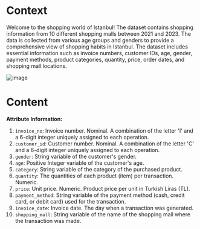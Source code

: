 # Context
Welcome to the shopping world of Istanbul! The dataset contains shopping information from 10 different shopping malls between 2021 and 2023. The data is collected from various age groups and genders to provide a comprehensive view of shopping habits in Istanbul. The dataset includes essential information such as invoice numbers, customer IDs, age, gender, payment methods, product categories, quantity, price, order dates, and shopping mall locations.

![image](https://github.com/MarkPhamm/Python-Istanbul-Shopping-Analysis/assets/99457952/d77ebccb-37ae-4ec9-ac1c-41366fe28152)

# Content
**Attribute Information:**

1. `invoice_no`: Invoice number. Nominal. A combination of the letter 'I' and a 6-digit integer uniquely assigned to each operation.
2. `customer_id`: Customer number. Nominal. A combination of the letter 'C' and a 6-digit integer uniquely assigned to each operation.
3. `gender`: String variable of the customer's gender.
4. `age`: Positive Integer variable of the customer's age.
5. `category`: String variable of the category of the purchased product.
6. `quantity`: The quantities of each product (item) per transaction. Numeric.
7. `price`: Unit price. Numeric. Product price per unit in Turkish Liras (TL).
8. `payment_method`: String variable of the payment method (cash, credit card, or debit card) used for the transaction.
9. `invoice_date`: Invoice date. The day when a transaction was generated.
10. `shopping_mall`: String variable of the name of the shopping mall where the transaction was made.
